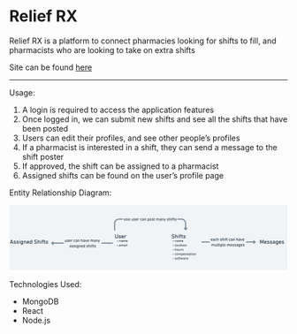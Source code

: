 # Relief RX

Relief RX is a platform to connect pharmacies looking for shifts to fill, and pharmacists who are looking to take on extra shifts

Site can be found [here](https://rxreliefsei.herokuapp.com/)


---

Usage:

1. A login is required to access the application features
2. Once logged in, we can submit new shifts and see all the shifts that have been posted 
3. Users can edit their profiles, and see other people’s profiles
4. If a pharmacist is interested in a shift, they can send a message to the shift poster
5. If approved, the shift can be assigned to a pharmacist 
6. Assigned shifts can be found on the user’s profile page

Entity Relationship Diagram:  

![screenshot](public/images/ERD%20relationship.png)

Technologies Used:

* MongoDB
* React
* Node.js